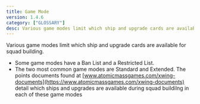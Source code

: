 ```yaml
---
title: Game Mode
version: 1.4.6
category: ["GLOSSARY"]
desc: Various game modes limit which ship and upgrade cards are available for squad building.
---
```


Various game modes limit which ship and upgrade cards are available for squad building.

- Some game modes have a Ban List and a Restricted List.
- The two most common game modes are Standard and Extended. The points documents found at [www.atomicmassgames.com/xwing-documents](https://www.atomicmassgames.com/xwing-documents) detail which ships and upgrades are available during squad buildilng in each of these game modes
